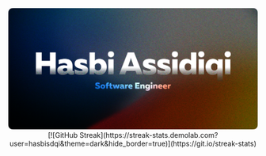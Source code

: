 <img src="https://raw.githubusercontent.com/hasbisdqi/hasbisdqi/main/assets/personal-banner.png" />
<div align="center">
[![GitHub Streak](https://streak-stats.demolab.com?user=hasbisdqi&theme=dark&hide_border=true)](https://git.io/streak-stats)
